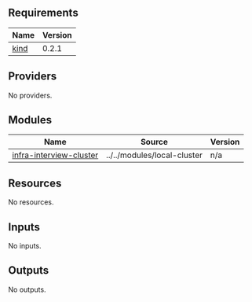 <!-- BEGIN_TF_DOCS -->
## Requirements

| Name | Version |
|------|---------|
| <a name="requirement_kind"></a> [kind](#requirement\_kind) | 0.2.1 |

## Providers

No providers.

## Modules

| Name | Source | Version |
|------|--------|---------|
| <a name="module_infra-interview-cluster"></a> [infra-interview-cluster](#module\_infra-interview-cluster) | ../../modules/local-cluster | n/a |

## Resources

No resources.

## Inputs

No inputs.

## Outputs

No outputs.
<!-- END_TF_DOCS -->